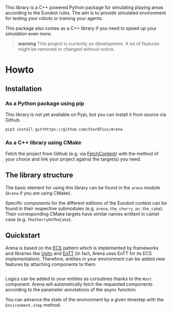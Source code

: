 This library is a C++ powered Python package for simulating playing areas according to the Eurobot rules. The aim is to provide simulated environment for testing your robots or training your agents.

This package also comes as a C++ library if you need to speed up your simulation even more.

> **warning**
> This project is currently on development. A lot of features might be removed or changed without notice.

# Howto

## Installation

### As a Python package using pip

This library is not yet available on Pypi, but you can install it from source via Github.

``` bash
pip3 install git+https://github.com/StarQTius/Arena
```

### As a C++ library using CMake

Fetch the project from Github (e.g. via [FetchContent](https://cmake.org/cmake/help/latest/module/FetchContent.html)) with the method of your choice and link your project against the target(s) you need.

## The library structure

The basic element for using this library can be found in the `arena` module (`Arena` if you are using CMake).

Specific components for the different editions of the Eurobot contest can be found in their respective submodules (e.g. `arena.the_cherry_on_the_cake`). Their corresponding CMake targets have similar names writtent in camel case (e.g. `TheCherryOnTheCake`).

## Quickstart

Arena is based on the [ECS](https://en.wikipedia.org/wiki/Entity_component_system) pattern which is implemented by frameworks and libraries like [Unity](https://unity.com/) and [EnTT](https://github.com/skypjack/entt) (in fact, Arena uses EnTT for its ECS implementation). Therefore, entities in your environment can be added new features by attaching components to them.

``` python:test/snippet.py:[4-20]
```

Logics can be added to your entities as coroutines thanks to the `Host` component. Arena will automatically fetch the requested components according to the parameter annotations of the async function.

You can advance the state of the environment by a given timestep with the `Environment.step` method.
